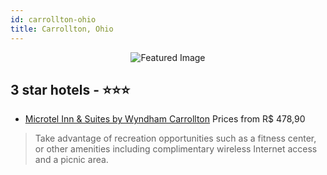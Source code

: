```yaml
---
id: carrollton-ohio
title: Carrollton, Ohio
---
```


<center><img src="https://i.travelapi.com/hotels/9000000/8050000/8046100/8046018/0e570924_z.jpg" alt="Featured Image" /></center>


##  3 star hotels - ⭐️⭐️⭐️

-    [Microtel Inn & Suites by Wyndham Carrollton](https://us.hurb.com/hotels/carrollton/microtel-inn-suites-by-wyndham-carrollton-JNP-JP803300?cmp=18055) Prices from R$ 478,90
   > Take advantage of recreation opportunities such as a fitness center, or other amenities including complimentary wireless Internet access and a picnic area.
